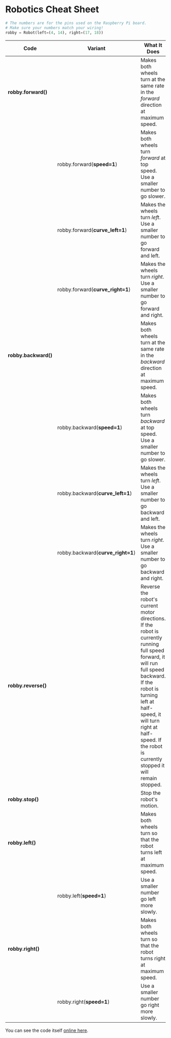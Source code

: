 # Robotics Cheat Sheet

```python
# The numbers are for the pins used on the Raspberry Pi board.
# Make sure your numbers match your wiring!
robby = Robot(left=(4, 14), right=(17, 18))
```

| Code | Variant | What It Does |
| --- | ---| --- |
| **robby.forward()** | | Makes both wheels turn at the same rate in the _forward_ direction at maximum speed. |
| | robby.forward(**speed=1**) | Makes both wheels turn _forward_ at top speed. Use a smaller number to go slower. |
| | robby.forward(**curve_left=1**) | Makes the wheels turn _left_. Use a smaller number to go forward and left. |
| | robby.forward(**curve_right=1**) | Makes the wheels turn _right_. Use a smaller number to go forward and right. |
| **robby.backward()** | | Makes both wheels turn at the same rate in the _backward_ direction at maximum speed. |
| | robby.backward(**speed=1**) | Makes both wheels turn _backward_ at top speed. Use a smaller number to go slower. |
| | robby.backward(**curve_left=1**) | Makes the wheels turn _left_. Use a smaller number to go backward and left. |
| | robby.backward(**curve_right=1**) | Makes the wheels turn _right_. Use a smaller number to go backward and right. |
| **robby.reverse()** | | Reverse the robot's current motor directions. If the robot is currently running full speed forward, it will run full speed backward. If the robot is turning left at half-speed, it will turn right at half-speed. If the robot is currently stopped it will remain stopped. |
| **robby.stop()** | | Stop the robot's motion. |
| **robby.left()** | | Makes both wheels turn so that the robot turns left at maximum speed. |
| | robby.left(**speed=1**) | Use a smaller number go left more slowly. |
| **robby.right()** | | Makes both wheels turn so that the robot turns right at maximum speed. |
| | robby.right(**speed=1**) | Use a smaller number go right more slowly. |

You can see the code itself [online here](https://github.com/gpiozero/gpiozero/blob/81f1d5d62564656cdc984e6b587bc046c579ae43/gpiozero/boards.py#L2083).